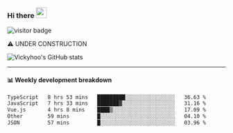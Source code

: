 ### Hi there <a href="https://www.gautamkrishnar.com/"><img src="https://media.giphy.com/media/hvRJCLFzcasrR4ia7z/giphy.gif" width="25px"></a>

![visitor badge](https://visitor-badge.glitch.me/badge?page_id=vickyhoo.vickyhoo&left_color=black&right_color=cornflowerblue)

⚠️ UNDER CONSTRUCTION

![Vickyhoo's GitHub stats](https://github-readme-stats.vercel.app/api?username=vickyhoo&theme=react&show_icons=true&count_private=true)

---

#### :bar_chart: Weekly development breakdown

<!--START_SECTION:waka-->

```txt
TypeScript   8 hrs 53 mins   █████████░░░░░░░░░░░░░░░░   36.63 %
JavaScript   7 hrs 33 mins   ███████▓░░░░░░░░░░░░░░░░░   31.16 %
Vue.js       4 hrs 8 mins    ████▒░░░░░░░░░░░░░░░░░░░░   17.09 %
Other        59 mins         █░░░░░░░░░░░░░░░░░░░░░░░░   04.10 %
JSON         57 mins         █░░░░░░░░░░░░░░░░░░░░░░░░   03.96 %
```

<!--END_SECTION:waka-->


<!--
**vickyhoo/vickyhoo** is a ✨ _special_ ✨ repository because its `README.md` (this file) appears on your GitHub profile.

Here are some ideas to get you started:

- 🔭 I’m currently working on ...
- 🌱 I’m currently learning ...
- 👯 I’m looking to collaborate on ...
- 🤔 I’m looking for help with ...
- 💬 Ask me about ...
- 📫 How to reach me: ...
- 😄 Pronouns: ...
- ⚡ Fun fact: ...
-->
